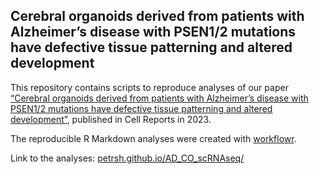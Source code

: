 ## Cerebral organoids derived from patients with Alzheimer’s disease with PSEN1/2 mutations have defective tissue patterning and altered development

This repository contains scripts to reproduce analyses of our paper [“Cerebral organoids derived from patients with Alzheimer’s disease with PSEN1/2 mutations have defective tissue patterning and altered development”](https://www.cell.com/cell-reports/fulltext/S2211-1247(23)01322-0), published in Cell Reports in 2023.

The reproducible R Markdown analyses were created with [workflowr](https://github.com/workflowr/workflowr). 

Link to the analyses: [petrsh.github.io/AD_CO_scRNAseq/](https://petrsh.github.io/AD_CO_scRNAseq/)
